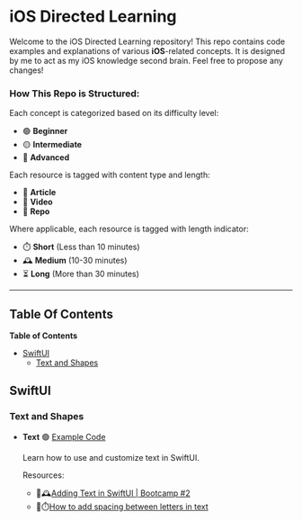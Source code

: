 # iOS Directed Learning

Welcome to the iOS Directed Learning repository! This repo contains code examples and explanations of various **iOS**-related concepts. It is designed by me to act as my iOS knowledge second brain. Feel free to propose any changes!

### How This Repo is Structured:

Each concept is categorized based on its difficulty level:

- 🟢 **Beginner**
- 🟡 **Intermediate**
- 🔴 **Advanced**

Each resource is tagged with content type and length:

- 📄 **Article**
- 🎥 **Video**
- 📂 **Repo**

Where applicable, each resource is tagged with length indicator:

- ⏱️ **Short** (Less than 10 minutes)
- 🕰️ **Medium** (10-30 minutes)
- ⏳ **Long** (More than 30 minutes)

---

## Table Of Contents

<!-- START doctoc generated TOC please keep comment here to allow auto update -->
<!-- DON'T EDIT THIS SECTION, INSTEAD RE-RUN doctoc TO UPDATE -->
**Table of Contents**

- [SwiftUI](#swiftui)
  - [Text and Shapes](#text-and-shapes)

<!-- END doctoc generated TOC please keep comment here to allow auto update -->

## SwiftUI

### Text and Shapes

- **Text** 🟢
  [Example Code](iOSDirectedLearning/ConceptViews/UIComponents/TextAndShapes/TextExampleView.swift)

  Learn how to use and customize text in SwiftUI.

  Resources:

  - 🎥🕰️[Adding Text in SwiftUI | Bootcamp #2](https://www.youtube.com/watch?v=RKfkG01x79w)
  - 📄⏱️[How to add spacing between letters in text](https://www.hackingwithswift.com/quick-start/swiftui/how-to-add-spacing-between-letters-in-text)
